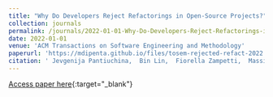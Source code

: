 ```yaml
---
title: "Why Do Developers Reject Refactorings in Open-Source Projects?"
collection: journals
permalink: /journals/2022-01-01-Why-Do-Developers-Reject-Refactorings-in-Open-Source-Projects
date: 2022-01-01
venue: 'ACM Transactions on Software Engineering and Methodology'
paperurl: 'https://mdipenta.github.io/files/tosem-rejected-refact-2022.pdf'
citation: ' Jevgenija Pantiuchina,  Bin Lin,  Fiorella Zampetti,  Massimiliano Di,  Michele Lanza,  Gabriele Bavota, &quot;Why Do Developers Reject Refactorings in Open-Source Projects?.&quot; ACM Transactions on Software Engineering and Methodology, 2022.'
---
```

[Access paper here](https://mdipenta.github.io/files/tosem-rejected-refact-2022.pdf){:target="_blank"}
